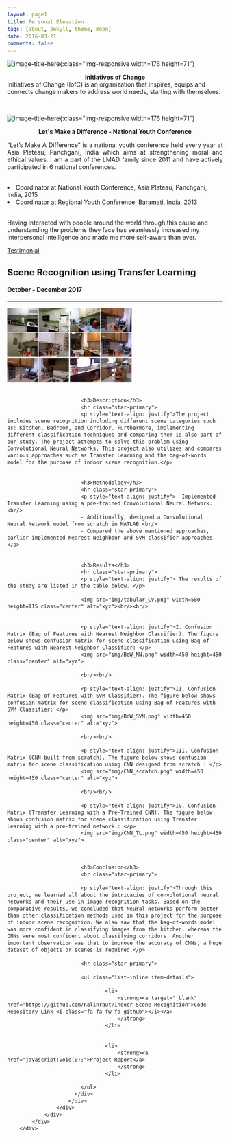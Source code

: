 ```yaml
---
layout: page1
title: Personal Elevation
tags: [about, Jekyll, theme, moon]
date: 2016-03-21
comments: false
---
```



  

            


                

![image-title-here](iofc.jpg){:class="img-responsive width=176 height=71"}               
                

<p class="text-dark"><b> <center>Initiatives of Change </center></b>
Initiatives of Change (IofC) is an organization that inspires, equips and connects change makers to address world needs, starting with themselves. </p>

<br/>

![image-title-here](lmad.jpg){:class="img-responsive width=176 height=71"}
<br/>

<p class="text-dark text-center"><b><center> Let's Make a Difference - National Youth Conference</center></b>
<p style="text-align: justify">“Let’s Make A Difference” is a national youth conference held every year at Asia Plateau, Panchgani, India  which aims at strengthening moral and ethical values. I am a part of the LMAD family since 2011 and have actively participated in 6 national conferences.</p>
<br/>


<li class="text-left">Coordinator at National Youth Conference, Asia Plateau, Panchgani, India, 2015</li>

<li class="text-left">Coordinator at Regional Youth Conference, Baramati, India, 2013</li>
<br/>
<p class="text-center">Having interacted with people around the world through this cause and understanding the problems they face has seamlessly increased my interpersonal intelligence and made me more self-aware than ever. 
</p>
<a class="text-dark" href="">Testimonial</a></p>


<div class="">
            <div class="container">
                <div class="row">
                    <div class="col-lg-10-">
                        <div class="modal-body">
                          <div class="col-lg-8 col-lg-offset-2 text-center">
                            <h2>Scene Recognition using Transfer Learning</h2>
                            <h4>October - December 2017</h4>
                            <hr class="star-primary">
                            <img src="img/cv1.jpeg" class="center" alt="xyz  ">
                            <br/><br/>

                            <h3>Description</h3>
                            <hr class="star-primary">
                            <p style="text-align: justify">The project includes scene recognition including different scene categories such as: Kitchen, Bedroom, and Corridor. Furthermore, implementing different classification techniques and comparing them is also part of our study. The project attempts to solve this problem using Convolutional Neural Networks. This project also utilizes and compares various approaches such as Transfer Learning and the bag-of-words model for the purpose of indoor scene recognition.</p>


                            <h3>Methodology</h3>
                            <hr class="star-primary">
                            <p style="text-align: justify">- Implemented Transfer Learning using a pre-trained Convolutional Neural Network. <br/> 
                            - Additionally, designed a Convolutional Neural Network model from scratch in MATLAB <br/>
                            - Compared the above mentioned approaches, earlier implemented Nearest Neighbour and SVM classifier approaches.</p>


                            <h3>Results</h3>
                            <hr class="star-primary">
                            <p style="text-align: justify"> The results of the study are listed in the table below. </p>

                            <img src="img/tabular_CV.png" width=580 height=115 class="center" alt="xyz"><br/><br/>


                            <p style="text-align: justify">I. Confusion Matrix (Bag of Features with Nearest Neighbor Classifier). The figure below shows confusion matrix for scene classification using Bag of Features with Nearest Neighbor Classifier: </p> 
                            <img src="img/BoW_NN.png" width=450 height=450 class="center" alt="xyz">

                            <br/><br/>

                            <p style="text-align: justify">II. Confusion Matrix (Bag of Features with SVM Classifier). The figure below shows confusion matrix for scene classification using Bag of Features with SVM Classifier: </p> 
                            <img src="img/BoW_SVM.png" width=450 height=450 class="center" alt="xyz">

                            <br/><br/>

                            <p style="text-align: justify">III. Confusion Matrix (CNN built from scratch). The figure below shows confusion matrix for scene classification using CNN designed from scratch : </p> 
                            <img src="img/CNN_scratch.png" width=450 height=450 class="center" alt="xyz">

                            <br/><br/>

                            <p style="text-align: justify">IV. Confusion Matrix (Transfer Learning with a Pre-Trained CNN). The figure below shows confusion matrix for scene classification using Transfer Learning with a pre-trained network.: </p> 
                            <img src="img/CNN_TL.png" width=450 height=450 class="center" alt="xyz">



                            <h3>Conclusion</h3>
                            <hr class="star-primary">

                            <p style="text-align: justify">Through this project, we learned all about the intricacies of convolutional neural networks and their use in image recognition tasks. Based on the comparative results, we concluded that Neural Networks perform better than other classification methods used in this project for the purpose of indoor scene recognition. We also saw that the bag-of-words model was more confident in classifying images from the kitchen, whereas the CNNs were most confident about classifying corridors. Another important observation was that to improve the accuracy of CNNs, a huge dataset of objects or scenes is required.</p>

                            <hr class="star-primary">
                            
                            <ul class="list-inline item-details">
                                
                                    <li>
                                        <strong><a target="_blank"  href="https://github.com/nalinraut/Indoor-Scene-Recognition">Code Repository Link <i class="fa fa-fw fa-github"></i></a>
                                        </strong>
                                    </li>
                                
                                
                                    <li>
                                        <strong><a href="javascript:void(0);">Project-Report</a>
                                        </strong>
                                    </li>
                                
                            </ul>
                          </div>
                        </div>
                    </div>
                </div>
            </div>
        </div>





       


      

